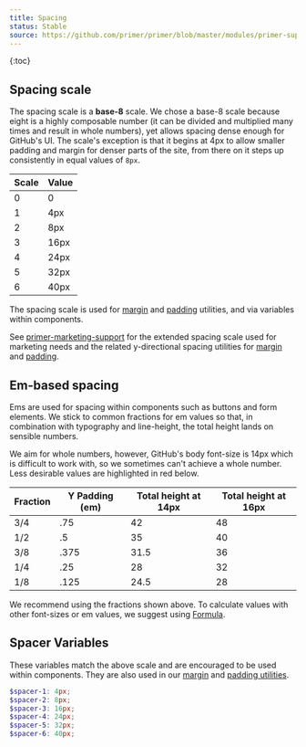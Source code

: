```yaml
---
title: Spacing
status: Stable
source: https://github.com/primer/primer/blob/master/modules/primer-support/lib/variables/layout.scss
---
```


{:toc}

## Spacing scale
The spacing scale is a **base-8** scale. We chose a base-8 scale because eight is a highly composable number (it can be divided and multiplied many times and result in whole numbers), yet allows spacing dense enough for GitHub's UI. The scale's exception is that it begins at 4px to allow smaller padding and margin for denser parts of the site, from there on it steps up consistently in equal values of `8px`.

| Scale | Value |
| --- | --- |
| 0 | 0 |
| 1 | 4px |
| 2 | 8px |
| 3 | 16px |
| 4 | 24px |
| 5 | 32px |
| 6 | 40px |

The spacing scale is used for [margin](./utilities/margin) and [padding](./utilities/padding) utilities, and via variables within components.

See [primer-marketing-support](https://github.com/primer/primer-css/tree/master/modules/primer-marketing-support) for the extended spacing scale used for marketing needs and the related y-directional spacing utilities for [margin](https://github.com/primer/primer-css/blob/master/modules/primer-marketing-utilities/docs/margin.md) and [padding](https://github.com/primer/primer-css/blob/master/modules/primer-marketing-utilities/docs/padding.md).

## Em-based spacing
Ems are used for spacing within components such as buttons and form elements. We stick to common fractions for em values so that, in combination with typography and line-height, the total height lands on sensible numbers.

We aim for whole numbers, however, GitHub's body font-size is 14px which is difficult to work with, so we sometimes can't achieve a whole number. Less desirable values are highlighted in <span class="text-red">red</span> below.

| Fraction | Y Padding (em) | Total height at 14px | Total height at 16px |
| --- | --- | --- | --- |
| 3/4 | .75 | 42 | 48 |
| 1/2 | .5 | 35 | 40 |
| 3/8 | .375 | <span class="text-red">31.5</span> | 36 |
| 1/4 | .25 | 28 | 32 |
| 1/8 | .125 | <span class="text-red">24.5</span> | 28 |

We recommend using the fractions shown above. To calculate values with other font-sizes or em values, we suggest using [Formula](http://jxnblk.com/formula/).

## Spacer Variables

These variables match the above scale and are encouraged to be used within components. They are also used in our [margin](./utilities/margin) and [padding utilities](./utilities/padding).

```scss
$spacer-1: 4px;
$spacer-2: 8px;
$spacer-3: 16px;
$spacer-4: 24px;
$spacer-5: 32px;
$spacer-6: 40px;
```
